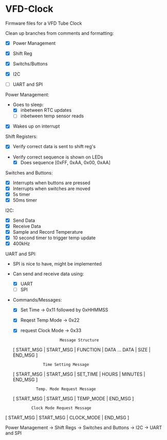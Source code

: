 # VFD-Clock
Firmware files for a VFD Tube Clock

Clean up branches from comments and formatting:
- [x] Power Management
- [x] Shift Reg
- [x] Switchs/Buttons
- [x] I2C
- [ ] UART and SPI


Power Management:
- Goes to sleep:
  - [x] inbetween RTC updates
  - [ ] inbetween temp sensor reads
- [x] Wakes up on interrupt

Shift Registers:
- [x] Verify correct data is sent to shift reg's
- Verify correct sequence is shown on LEDs
  - [x] Does sequence [0xFF, 0xAA, 0x00, 0xAA]
  
Switches and Buttons:
- [x] Interrupts when buttons are pressed
- [x] Interrupts when switches are moved
- [x] 5s timer
- [x] 50ms timer
  
I2C:
- [x] Send Data
- [x] Receive Data
- [x] Sample and Record Temperature
- [x] 10 second timer to trigger temp update
- [x] 400kHz

UART and SPI:
- SPI is nice to have, might be implemented
- Can send and receive data using:
  - [x] UART
  - [ ] SPI
- Commands/Messages:
  - [x] Set Time -> 0x11 followed by 0xHHMMSS
  - [x] Reqest Temp Mode -> 0x22
  - [x] request Clock Mode -> 0x33
  
                         Message Structure
  [ START_MSG | START_MSG | FUNCTION | DATA ... DATA | SIZE | END_MSG ]
 
                   Time Setting Message
  [ START_MSG | START_MSG | SET_TIME | HOURS | MINUTES | END_MSG ]
 
                Temp. Mode Request Message
  [ START_MSG | START_MSG | TEMP_MODE | END_MSG ]
 
              Clock Mode Request Message
 [ START_MSG | START_MSG | CLOCK_MODE | END_MSG ]


Power Management -> Shift Regs -> Switches and Buttons -> I2C -> UART and SPI 
